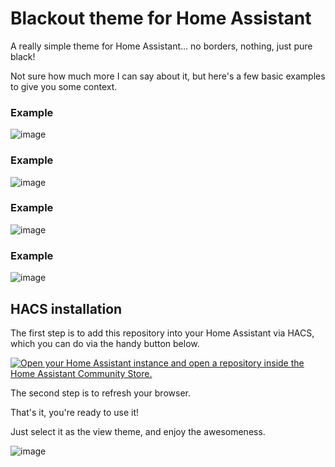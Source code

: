 # Blackout theme for Home Assistant
A really simple theme for Home Assistant... no borders, nothing, just pure black!


Not sure how much more I can say about it, but here's a few basic examples to give you some context.


### Example
![image](https://github.com/user-attachments/assets/dbe160af-eb44-4d95-b5a1-273b4ddb4e9e)


### Example
![image](https://github.com/user-attachments/assets/daf29025-5e1a-4747-aee2-d31f23faa148)


### Example
![image](https://github.com/user-attachments/assets/20247f73-6d77-4333-a26f-8c0768661bcf)


### Example
![image](https://github.com/user-attachments/assets/fd364ab6-2b5a-43b5-b011-8a884454fb18)



## HACS installation

The first step is to add this repository into your Home Assistant via HACS, which you can do via the handy button below.

[![Open your Home Assistant instance and open a repository inside the Home Assistant Community Store.](https://my.home-assistant.io/badges/hacs_repository.svg)](https://my.home-assistant.io/redirect/hacs_repository/?owner=loryanstrant&repository=blackout&category=theme)

The second step is to refresh your browser.

That's it, you're ready to use it!

Just select it as the view theme, and enjoy the awesomeness.

![image](https://github.com/user-attachments/assets/33f41ff6-e97a-406e-aaa0-c21517b0229b)
